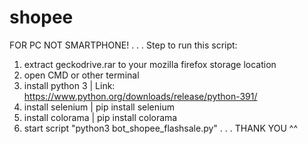 # shopee
FOR PC NOT SMARTPHONE!
.
.
.
Step to run this script:
1.  extract geckodrive.rar to your mozilla firefox storage location 
2.  open CMD or other terminal
3.  install python 3 | Link: https://www.python.org/downloads/release/python-391/
4.  install selenium | pip install selenium
5.  install colorama | pip install colorama
6.  start script "python3 bot_shopee_flashsale.py"
.
.
.
THANK YOU ^^
